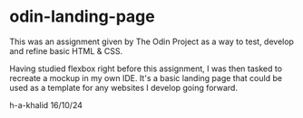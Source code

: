 # odin-landing-page

This was an assignment given by The Odin Project as a way to test, develop and refine basic HTML & CSS. 

Having studied flexbox right before this assignment, I was then tasked to recreate a mockup in my own IDE. It's a basic landing page that could be used as a template for any websites I develop going forward.

h-a-khalid 16/10/24